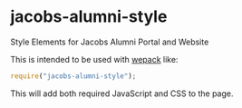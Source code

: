 # jacobs-alumni-style
Style Elements for Jacobs Alumni Portal and Website

This is intended to be used with [wepack](https://webpack.js.org/) like:

```javascript
require("jacobs-alumni-style");
```

This will add both required JavaScript and CSS to the page. 
